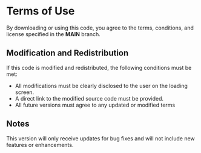 # Terms of Use

By downloading or using this code, you agree to the terms, conditions, and license specified in the **MAIN** branch.

## Modification and Redistribution  
If this code is modified and redistributed, the following conditions must be met:  
- All modifications must be clearly disclosed to the user on the loading screen.  
- A direct link to the modified source code must be provided.
- All future versions must agree to any updated or modified terms

## Notes  
This version will only receive updates for bug fixes and will not include new features or enhancements.